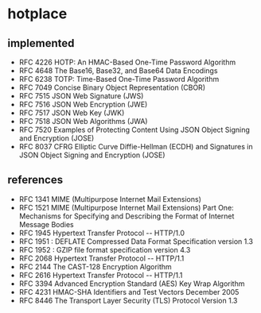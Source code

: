 # hotplace

## implemented

 * RFC 4226 HOTP: An HMAC-Based One-Time Password Algorithm
 * RFC 4648 The Base16, Base32, and Base64 Data Encodings
 * RFC 6238 TOTP: Time-Based One-Time Password Algorithm
 * RFC 7049 Concise Binary Object Representation (CBOR)
 * RFC 7515 JSON Web Signature (JWS)
 * RFC 7516 JSON Web Encryption (JWE)
 * RFC 7517 JSON Web Key (JWK)
 * RFC 7518 JSON Web Algorithms (JWA)
 * RFC 7520 Examples of Protecting Content Using JSON Object Signing and Encryption (JOSE)
 * RFC 8037 CFRG Elliptic Curve Diffie-Hellman (ECDH) and Signatures in JSON Object Signing and Encryption (JOSE)

## references

 * RFC 1341 MIME  (Multipurpose Internet Mail Extensions)
 * RFC 1521 MIME (Multipurpose Internet Mail Extensions) Part One:
                      Mechanisms for Specifying and Describing
                      the Format of Internet Message Bodies
 * RFC 1945 Hypertext Transfer Protocol -- HTTP/1.0
 * RFC 1951 : DEFLATE Compressed Data Format Specification version 1.3
 * RFC 1952 : GZIP file format specification version 4.3
 * RFC 2068 Hypertext Transfer Protocol -- HTTP/1.1
 * RFC 2144 The CAST-128 Encryption Algorithm
 * RFC 2616 Hypertext Transfer Protocol -- HTTP/1.1
 * RFC 3394 Advanced Encryption Standard (AES) Key Wrap Algorithm
 * RFC 4231 HMAC-SHA Identifiers and Test Vectors December 2005
 * RFC 8446 The Transport Layer Security (TLS) Protocol Version 1.3
